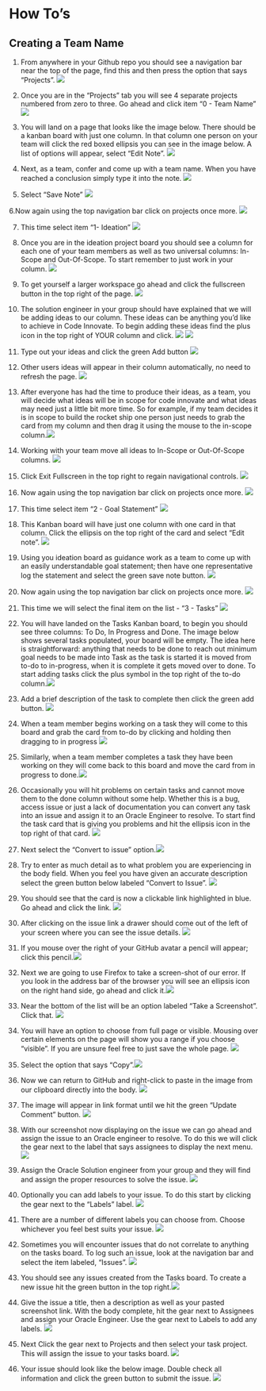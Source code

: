 # How To’s

## Creating a Team Name

1. From anywhere in your Github repo you should see a navigation bar near the top of the page, find this and then press the option that says “Projects”.  ![](https://github.com/tpalzkill/CodeInnvoate-Oracle-TomsTeam/blob/master/img/How%20To%E2%80%99s/1.png)

2. Once you are in the “Projects” tab you will see 4 separate projects numbered from zero to three. Go ahead and click item “0 - Team Name” ![](https://github.com/tpalzkill/CodeInnvoate-Oracle-TomsTeam/blob/master/img/How%20To%E2%80%99s/2.png)

3. You will land on a page that looks like the image below. There should be a kanban board with just one column. In that column one person on your team will click the red boxed ellipsis you can see in the image below. A list of options will appear, select “Edit Note”. ![](https://github.com/tpalzkill/CodeInnvoate-Oracle-TomsTeam/blob/master/img/How%20To%E2%80%99s/3.png)

4. Next, as a team, confer and come up with a team name. When you have reached a conclusion simply type it into the note. ![](https://github.com/tpalzkill/CodeInnvoate-Oracle-TomsTeam/blob/master/img/How%20To%E2%80%99s/4.png)

5. Select “Save Note”  ![](https://github.com/tpalzkill/CodeInnvoate-Oracle-TomsTeam/blob/master/img/How%20To%E2%80%99s/5.png)

6.Now again using the top navigation bar click on projects once more. ![](https://github.com/tpalzkill/CodeInnvoate-Oracle-TomsTeam/blob/master/img/How%20To%E2%80%99s/6.png)

7. This time select item “1- Ideation” ![](https://github.com/tpalzkill/CodeInnvoate-Oracle-TomsTeam/blob/master/img/How%20To%E2%80%99s/7.png)

8. Once you are in the ideation project board you should see a column for each one of your team members as well as two universal columns: In-Scope and Out-Of-Scope. To start remember to just work in your column. ![](https://github.com/tpalzkill/CodeInnvoate-Oracle-TomsTeam/blob/master/img/How%20To%E2%80%99s/8.png)

9. To get yourself a larger workspace go ahead and click the fullscreen button in the top right of the page. ![](https://github.com/tpalzkill/CodeInnvoate-Oracle-TomsTeam/blob/master/img/How%20To%E2%80%99s/9.png)

11. The solution engineer in your group should have explained that we will be adding ideas to our column. These ideas can be anything you’d like to achieve in Code Innovate. To begin adding these ideas find the plus icon in the top right of YOUR column and click. ![](https://github.com/tpalzkill/CodeInnvoate-Oracle-TomsTeam/blob/master/img/How%20To%E2%80%99s/10.png)
  ![](https://github.com/tpalzkill/CodeInnvoate-Oracle-TomsTeam/blob/master/img/How%20To%E2%80%99s/11.png)

12. Type out your ideas and click the green Add button ![](https://github.com/tpalzkill/CodeInnvoate-Oracle-TomsTeam/blob/master/img/How%20To%E2%80%99s/12.png)

13. Other users ideas will appear in their column automatically, no need to refresh the page. ![](https://github.com/tpalzkill/CodeInnvoate-Oracle-TomsTeam/blob/master/img/How%20To%E2%80%99s/13.png)

14.  After everyone has had the time to produce their ideas, as a team, you will decide what ideas will be in scope for code innovate and what ideas may need just a little bit more time. So for example, if my team decides it is in scope to build the rocket ship one person just needs to grab the card from my column and then drag it using the mouse to the in-scope column.![](https://github.com/tpalzkill/CodeInnvoate-Oracle-TomsTeam/blob/master/img/How%20To%E2%80%99s/14.png)

15. Working with your team move all ideas to In-Scope or Out-Of-Scope columns. ![](https://github.com/tpalzkill/CodeInnvoate-Oracle-TomsTeam/blob/master/img/How%20To%E2%80%99s/15.png)

16. Click Exit Fullscreen in the top right to regain navigational controls. ![](https://github.com/tpalzkill/CodeInnvoate-Oracle-TomsTeam/blob/master/img/How%20To%E2%80%99s/16.png)

17. Now again using the top navigation bar click on projects once more.  ![](https://github.com/tpalzkill/CodeInnvoate-Oracle-TomsTeam/blob/master/img/How%20To%E2%80%99s/16a.png)

18. This time select item “2 - Goal Statement” ![](https://github.com/tpalzkill/CodeInnvoate-Oracle-TomsTeam/blob/master/img/How%20To%E2%80%99s/17.png)

19. This Kanban board will have just one column with one card in that column. Click the ellipsis on the top right of the card and select “Edit note”. ![](https://github.com/tpalzkill/CodeInnvoate-Oracle-TomsTeam/blob/master/img/How%20To%E2%80%99s/18.png)

20. Using you ideation board as guidance work as a team to come up with an easily understandable goal statement; then have one representative log the statement and select the green save note button.  ![](https://github.com/tpalzkill/CodeInnvoate-Oracle-TomsTeam/blob/master/img/How%20To%E2%80%99s/19.png)

21. Now again using the top navigation bar click on projects once more.  ![](https://github.com/tpalzkill/CodeInnvoate-Oracle-TomsTeam/blob/master/img/How%20To%E2%80%99s/20.png)

22. This time we will select the final item on the list - “3 - Tasks” ![](https://github.com/tpalzkill/CodeInnvoate-Oracle-TomsTeam/blob/master/img/How%20To%E2%80%99s/21.png)

23. You will  have landed on the Tasks Kanban board, to begin you should see three columns: To Do, In Progress and Done. The image below shows several tasks populated, your board will be empty. The idea here is straightforward: anything that needs to be done to reach out minimum goal needs to be made into Task as the task is started it is moved from to-do to in-progress, when it is complete it gets moved over to done. To start adding tasks click the plus symbol in the top right of the to-do column.![](https://github.com/tpalzkill/CodeInnvoate-Oracle-TomsTeam/blob/master/img/How%20To%E2%80%99s/22.png)

24. Add a brief description of the task to complete then click the green add button. ![](https://github.com/tpalzkill/CodeInnvoate-Oracle-TomsTeam/blob/master/img/How%20To%E2%80%99s/23.png)

25. When a team member begins working on a task they will come to this board and grab the card from to-do by clicking and holding then dragging to in progress ![](https://github.com/tpalzkill/CodeInnvoate-Oracle-TomsTeam/blob/master/img/How%20To%E2%80%99s/24.png)

26. Similarly, when a team member completes a task they have been working on they will come back to this board and move the card from in progress to done.![](https://github.com/tpalzkill/CodeInnvoate-Oracle-TomsTeam/blob/master/img/How%20To%E2%80%99s/25.png)

27. Occasionally you will hit problems on certain tasks and cannot move them to the done column without some help. Whether this is a bug, access issue or just a lack of documentation you can convert any task into an issue and assign it to an Oracle Engineer to resolve.
To start find the task card that is giving you problems and hit the ellipsis icon in the top right of that card. ![](https://github.com/tpalzkill/CodeInnvoate-Oracle-TomsTeam/blob/master/img/How%20To%E2%80%99s/26.png)

28. Next select the “Convert to issue” option.![](https://github.com/tpalzkill/CodeInnvoate-Oracle-TomsTeam/blob/master/img/How%20To%E2%80%99s/27.png)

29. Try to enter as much detail as to what problem you are experiencing in the body field. When you feel you have given an accurate description select the green button below labeled “Convert to Issue”. ![](https://github.com/tpalzkill/CodeInnvoate-Oracle-TomsTeam/blob/master/img/How%20To%E2%80%99s/28.png)

30. You should see that the card is now a clickable link highlighted in blue. Go ahead and click the link.
 ![](https://github.com/tpalzkill/CodeInnvoate-Oracle-TomsTeam/blob/master/img/How%20To%E2%80%99s/29.png)

31. After clicking on the issue link a drawer should come out of the left of your screen where you can see the issue details. ![](https://github.com/tpalzkill/CodeInnvoate-Oracle-TomsTeam/blob/master/img/How%20To%E2%80%99s/30.png)

32. If you mouse over the right of your GitHub avatar a pencil will appear; click this pencil.![](https://github.com/tpalzkill/CodeInnvoate-Oracle-TomsTeam/blob/master/img/How%20To%E2%80%99s/31.png)

33. Next we are going to use Firefox to take a screen-shot of our error. If you look in the address bar of the browser you will see an ellipsis icon on the right hand side, go ahead and click it.![](https://github.com/tpalzkill/CodeInnvoate-Oracle-TomsTeam/blob/master/img/How%20To%E2%80%99s/32.png)

34. Near the bottom of the list will be an option labeled “Take a Screenshot”. Click that. ![](https://github.com/tpalzkill/CodeInnvoate-Oracle-TomsTeam/blob/master/img/How%20To%E2%80%99s/33.png)

35. You will have an option to choose from full page or visible. Mousing over certain elements on the page will show you a range if you choose “visible”. If you are unsure feel free to just save the whole page. ![](https://github.com/tpalzkill/CodeInnvoate-Oracle-TomsTeam/blob/master/img/How%20To%E2%80%99s/34.png)

36. Select the option that says “Copy”.![](https://github.com/tpalzkill/CodeInnvoate-Oracle-TomsTeam/blob/master/img/How%20To%E2%80%99s/35.png)

37. Now we can return to GitHub and right-click to paste in the image from our clipboard directly into the body.
 ![](https://github.com/tpalzkill/CodeInnvoate-Oracle-TomsTeam/blob/master/img/How%20To%E2%80%99s/36.png)

38. The image will appear in link format until we hit the green “Update Comment” button. ![](https://github.com/tpalzkill/CodeInnvoate-Oracle-TomsTeam/blob/master/img/How%20To%E2%80%99s/37.png)

39. With our screenshot now displaying on the issue we can go ahead and assign the issue to an Oracle engineer to resolve. To do this we will click the gear next to the label that says assignees to display the next menu.![](https://github.com/tpalzkill/CodeInnvoate-Oracle-TomsTeam/blob/master/img/How%20To%E2%80%99s/38.png)

40. Assign the Oracle Solution engineer from your group and they will find and assign the proper resources to solve the issue.
 ![](https://github.com/tpalzkill/CodeInnvoate-Oracle-TomsTeam/blob/master/img/How%20To%E2%80%99s/39.png)

41. Optionally you can add labels to your issue. To do this start by clicking the gear next to the “Labels” label.
  ![](https://github.com/tpalzkill/CodeInnvoate-Oracle-TomsTeam/blob/master/img/How%20To%E2%80%99s/40.png)

42. There are a number of different labels you can choose from. Choose whichever you feel best suits your issue.
 ![](https://github.com/tpalzkill/CodeInnvoate-Oracle-TomsTeam/blob/master/img/How%20To%E2%80%99s/41.png)

43. Sometimes you will encounter issues that do not correlate to anything on the tasks board. To log such an issue, look at the navigation bar and select the item labeled, “Issues”. ![](https://github.com/tpalzkill/CodeInnvoate-Oracle-TomsTeam/blob/master/img/How%20To%E2%80%99s/42.png)

44.  You should see any issues created from the Tasks board. To create a new issue hit the green button in the top right.![](https://github.com/tpalzkill/CodeInnvoate-Oracle-TomsTeam/blob/master/img/How%20To%E2%80%99s/43.png)

45. Give the issue a title, then a description as well as your pasted screenshot link. With the body complete, hit the gear next to Assignees and assign your Oracle Engineer. Use the gear next to Labels to add any labels.  ![](https://github.com/tpalzkill/CodeInnvoate-Oracle-TomsTeam/blob/master/img/How%20To%E2%80%99s/44.png)

46. Next Click the gear next to Projects and then select your task project. This will assign the issue to your tasks board. ![](https://github.com/tpalzkill/CodeInnvoate-Oracle-TomsTeam/blob/master/img/How%20To%E2%80%99s/45.png)

47. Your issue should look like the below image. Double check all information and click the green button to submit the issue. ![](https://github.com/tpalzkill/CodeInnvoate-Oracle-TomsTeam/blob/master/img/How%20To%E2%80%99s/46.png)
